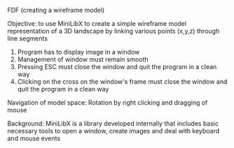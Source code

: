 FDF (creating a wireframe model)

Objective: to use MiniLibX to create a simple wireframe model representation of a 3D landscape by linking various points (x,y,z) through line segments

1. Program has to display image in a window
2. Management of window must remain smooth
3. Pressing ESC must close the window and quit the program in a clean way
4. Clicking on the cross on the window's frame must close the window and quit the program in a clean way

Navigation of model space: Rotation by right clicking and dragging of mouse

Background: MiniLibX is a library developed internally that includes basic necessary tools to open a window, create images and deal with keyboard and mouse events